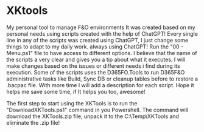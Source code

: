 # XKtools
My personal tool to manage F&amp;O environments
It was created based on my personal needs using scripts created with the help of ChatGPT!
Every single line in any of the scripts was created using ChatGPT, I just change some things to adapt to my daily work. always using ChatGPT!
Run the "00 - Menu.ps1" file to have access to different options. I believe that the name of the scripts a very clear and gives you a tip about what it executes.
I will make changes based on the issues or different needs i find during its execution.
Some of the scripts uses the D365FO.Tools to run D365F&O administrative tasks like Build, Sync DB or cleanup tables before to restore a .bacpac file.
With more time I will add a description for each script.
Hope it helps me save some time, if It helps you too, awesome!

The first step to start using the XKTools is to run the "DownloadXKTools.ps1" command in you Powershell. The command will download the XKTools.zip file, unpack it to the C:\Temp\XKTools and eliminate the .zip file!

